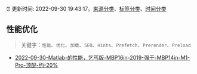 :alarm_clock: 更新时间: 2022-09-30 19:43:17。[来源分类](../README.md)、[标签分类](../TAGS.md)、[时间分类](../TIMELINE.md)

## 性能优化


> 关键字：`性能`、`优化`、`加载`、`SEO`、`Hints`、`Prefetch`、`Prerender`、`Preload`



- [2022-09-30-Matlab-的性能，乞丐版-MBP16in-2019-强于-MBP14in-M1-Pro-顶配-约-20%](https://www.v2ex.com/t/884104) 